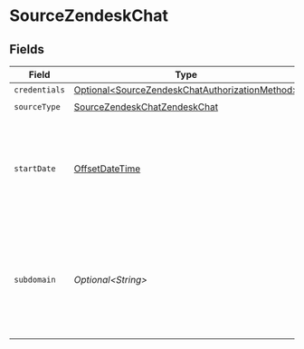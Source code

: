 # SourceZendeskChat


## Fields

| Field                                                                                                                                                                                                                        | Type                                                                                                                                                                                                                         | Required                                                                                                                                                                                                                     | Description                                                                                                                                                                                                                  | Example                                                                                                                                                                                                                      |
| ---------------------------------------------------------------------------------------------------------------------------------------------------------------------------------------------------------------------------- | ---------------------------------------------------------------------------------------------------------------------------------------------------------------------------------------------------------------------------- | ---------------------------------------------------------------------------------------------------------------------------------------------------------------------------------------------------------------------------- | ---------------------------------------------------------------------------------------------------------------------------------------------------------------------------------------------------------------------------- | ---------------------------------------------------------------------------------------------------------------------------------------------------------------------------------------------------------------------------- |
| `credentials`                                                                                                                                                                                                                | [Optional\<SourceZendeskChatAuthorizationMethod>](../../models/shared/SourceZendeskChatAuthorizationMethod.md)                                                                                                               | :heavy_minus_sign:                                                                                                                                                                                                           | N/A                                                                                                                                                                                                                          |                                                                                                                                                                                                                              |
| `sourceType`                                                                                                                                                                                                                 | [SourceZendeskChatZendeskChat](../../models/shared/SourceZendeskChatZendeskChat.md)                                                                                                                                          | :heavy_check_mark:                                                                                                                                                                                                           | N/A                                                                                                                                                                                                                          |                                                                                                                                                                                                                              |
| `startDate`                                                                                                                                                                                                                  | [OffsetDateTime](https://docs.oracle.com/javase/8/docs/api/java/time/OffsetDateTime.html)                                                                                                                                    | :heavy_check_mark:                                                                                                                                                                                                           | The date from which you'd like to replicate data for Zendesk Chat API, in the format YYYY-MM-DDT00:00:00Z.                                                                                                                   | 2021-02-01T00:00:00Z                                                                                                                                                                                                         |
| `subdomain`                                                                                                                                                                                                                  | *Optional\<String>*                                                                                                                                                                                                          | :heavy_minus_sign:                                                                                                                                                                                                           | The unique subdomain of your Zendesk account (without https://). <a href="https://support.zendesk.com/hc/en-us/articles/4409381383578-Where-can-I-find-my-Zendesk-subdomain">See the Zendesk docs to find your subdomain</a> | myzendeskchat                                                                                                                                                                                                                |